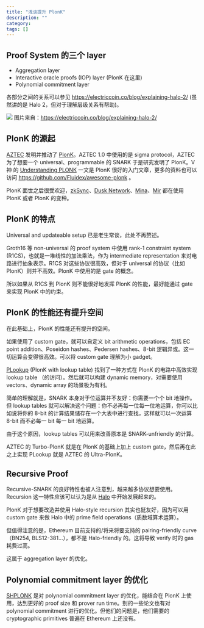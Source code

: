 ```yaml
---
title: "浅谈提升 PlonK"
description: ""
category:
tags: []
---
```


## Proof System 的三个 layer

+ Aggregation layer
+ Interactive oracle proofs (IOP) layer (PlonK 在这里)
+ Polynomial commitment layer

各部分之间的关系可以参见 https://electriccoin.co/blog/explaining-halo-2/ (虽然讲的是 Halo 2，但对于理解层级关系有帮助)。

![](https://electriccoin.co/wp-content/uploads/2020/09/Halo-puzzle-03-scaled.jpg)
图片来自：https://electriccoin.co/blog/explaining-halo-2/


## PlonK 的源起

[AZTEC](https://aztec.network/) 发明并推动了 [PlonK](https://eprint.iacr.org/2019/953.pdf)。AZTEC 1.0 中使用的是 sigma protocol，AZTEC 为了想要一个 universal、programmable 的 SNARK 于是研究发明了 PlonK。V 神 的 [Understanding PLONK](https://vitalik.ca/general/2019/09/22/plonk.html) 一文是 PlonK 很好的入门文章，更多的资料也可以访问 https://github.com/Fluidex/awesome-plonk 。

PlonK 面世之后很受欢迎，[zkSync](https://zksync.io/)、[Dusk Network](https://dusk.network/)、[Mina](https://minaprotocol.com/)、[Mir](https://mirprotocol.org/) 都在使用 PlonK 或者 PlonK 的变种。


## PlonK 的特点

Universal and updateable setup 已是老生常谈，此处不再赘述。

Groth16 等 non-universal 的 proof system 中使用 rank-1 constraint system (R1CS)，也就是一堆线性的加法乘法，作为 intermediate representation 来对电路进行抽象表示。R1CS 对这些协议很高效，但对于 universal 的协议（比如 PlonK）则并不高效。PlonK 中使用的是 gate 的概念。

所以如果从 R1CS 到 PlonK 则不能很好地发挥 PlonK 的性能，最好能通过 gate 来实现 PlonK 中的约束。


## PlonK 的性能还有提升空间

在此基础上，PlonK 的性能还有提升的空间。

如果使用了 custom gate，就可以自定义 bit arithmetic operations，包括 EC point addition、Poseidon hashes、Pedersen hashes、8-bit 逻辑异或。这一切运算会变得很高效。可以将 custom gate 理解为小 gadget。

[PLookup](https://eprint.iacr.org/2020/315.pdf) (PlonK with lookup table) 找到了一种方式在 PlonK 的电路中高效实现 lookup table （的访问）。然后就可以构建 dynamic memory，对需要使用 vectors、dynamic array 的场景极为有利。

简单的理解就是，SNARK 本身对于位运算并不友好：你需要一个个 bit 地操作。但 lookup tables 就可以解决这个问题：你不必再每一位每一位地运算，你可以比如说将你的 8-bit 的计算结果储存在一个大表中进行查找，这样就可以一次运算 8-bit 而不必每一 bit 每一 bit 地运算。

由于这个原因，lookup tables 可以用来改善原本是 SNARK-unfriendly 的计算。

AZTEC 的 Turbo-PlonK 就是在 PlonK 的基础上加上 custom gate，然后再在此之上实现 PLookup 就是 AZTEC 的 Ultra-PlonK。


## Recursive Proof

Recursive-SNARK 的良好特性也被人注意到，越来越多协议想要使用。Recursion 这一特性应该可以认为是从 [Halo](https://eprint.iacr.org/2019/1021.pdf) 中开始发展起来的。

PlonK 对于想要改造并使用 Halo-style recursion 其实也挺友好，因为可以用 custom gate 来做 Halo 中的 prime field operations（质数域算术运算）。

但值得注意的是，Ethereum 目前支持的/将来将要支持的 pairing-friendly curve（BN254, BLS12-381...），都不是 Halo-friendly 的。这将导致 verify 时的 gas 耗费过高。

这属于 aggregation layer 的优化。

## Polynomial commitment layer 的优化

[SHPLONK](https://eprint.iacr.org/2020/081.pdf) 是对 polynomial commitment layer 的优化，能结合在 PlonK 上使用，达到更好的 proof size 和 prover run time。别的一些论文也有对 polynomial commitment 进行的优化。但他们的问题是，他们需要的 cryptographic primitives 普遍在 Ethereum 上还没有。